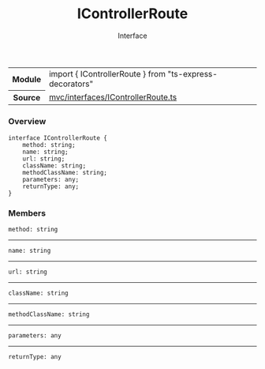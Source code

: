 <header class="symbol-info-header">    <h1 id="icontrollerroute">IControllerRoute</h1>    <label class="symbol-info-type-label interface">Interface</label>      </header>
<section class="symbol-info">      <table class="is-full-width">        <tbody>        <tr>          <th>Module</th>          <td>            <div class="lang-typescript">                <span class="token keyword">import</span> { IControllerRoute }                 <span class="token keyword">from</span>                 <span class="token string">"ts-express-decorators"</span>                            </div>          </td>        </tr>        <tr>          <th>Source</th>          <td>            <a href="https://romakita.github.io/ts-express-decorators/#//blob/v2.3.9/src/mvc/interfaces/IControllerRoute.ts#L0-L0">                mvc/interfaces/IControllerRoute.ts            </a>        </td>        </tr>                </tbody>      </table>    </section>

### Overview

<pre><code class="typescript-lang"><span class="token keyword">interface</span> IControllerRoute <span class="token punctuation">{</span>
    method<span class="token punctuation">:</span> <span class="token keyword">string</span><span class="token punctuation">;</span>
    name<span class="token punctuation">:</span> <span class="token keyword">string</span><span class="token punctuation">;</span>
    url<span class="token punctuation">:</span> <span class="token keyword">string</span><span class="token punctuation">;</span>
    className<span class="token punctuation">:</span> <span class="token keyword">string</span><span class="token punctuation">;</span>
    methodClassName<span class="token punctuation">:</span> <span class="token keyword">string</span><span class="token punctuation">;</span>
    parameters<span class="token punctuation">:</span> <span class="token keyword">any</span><span class="token punctuation">;</span>
    returnType<span class="token punctuation">:</span> <span class="token keyword">any</span><span class="token punctuation">;</span>
<span class="token punctuation">}</span></code></pre>

### Members

<div class="method-overview"><pre><code class="typescript-lang">method<span class="token punctuation">:</span> <span class="token keyword">string</span></code></pre></div>
<hr />
<div class="method-overview"><pre><code class="typescript-lang">name<span class="token punctuation">:</span> <span class="token keyword">string</span></code></pre></div>
<hr />
<div class="method-overview"><pre><code class="typescript-lang">url<span class="token punctuation">:</span> <span class="token keyword">string</span></code></pre></div>
<hr />
<div class="method-overview"><pre><code class="typescript-lang">className<span class="token punctuation">:</span> <span class="token keyword">string</span></code></pre></div>
<hr />
<div class="method-overview"><pre><code class="typescript-lang">methodClassName<span class="token punctuation">:</span> <span class="token keyword">string</span></code></pre></div>
<hr />
<div class="method-overview"><pre><code class="typescript-lang">parameters<span class="token punctuation">:</span> <span class="token keyword">any</span></code></pre></div>
<hr />
<div class="method-overview"><pre><code class="typescript-lang">returnType<span class="token punctuation">:</span> <span class="token keyword">any</span></code></pre></div>

